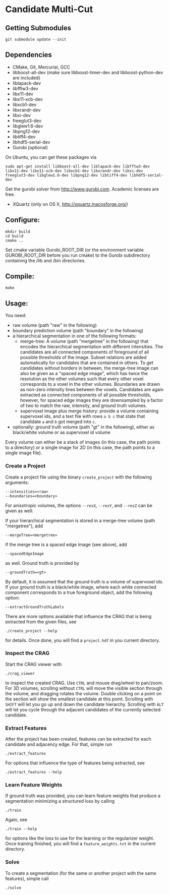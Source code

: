 Candidate Multi-Cut
===================

Getting Submodules
------------------

  ```
  git submodule update --init
  ```

Dependencies
------------

  * CMake, Git, Mercurial, GCC
  * libboost-all-dev (make sure libboost-timer-dev and libboost-python-dev are included)
  * liblapack-dev
  * libfftw3-dev
  * libx11-dev
  * libx11-xcb-dev
  * libxcb1-dev
  * libxrandr-dev
  * libxi-dev
  * freeglut3-dev
  * libglew1.6-dev
  * libpng12-dev
  * libtiff4-dev
  * libhdf5-serial-dev
  * Gurobi (optional)

  On Ubuntu, you can get these packages via

  ```
  sudo apt-get install libboost-all-dev liblapack-dev libfftw3-dev libx11-dev libx11-xcb-dev libxcb1-dev libxrandr-dev libxi-dev freeglut3-dev libglew1.6-dev libpng12-dev libtiff4-dev libhdf5-serial-dev
  ```

  Get the gurobi solver from http://www.gurobi.com. Academic licenses are free.

  * XQuartz (only on OS X, http://xquartz.macosforge.org/)

Configure:
----------

  ```
  mkdir build
  cd build
  cmake ..
  ```

  Set cmake variable Gurobi_ROOT_DIR (or the environment variable
  GUROBI_ROOT_DIR before you run cmake) to the Gurobi subdirectory containing
  the /lib and /bin directories.

Compile:
--------

  ```
  make
  ```
Usage:
------

You need:

* raw volume (path "raw" in the following)
* boundary prediction volume (path "boundary" in the following)
* a hierarchical segmentation in one of the following formats:
  * merge-tree: A volume (path "mergetree" in the following) that encodes the hierarchical segmentation with different intensities. The candidates are all connected components of foreground of all possible thresholds of the image. Subset relations are added automatically for candidates that are contained in others. To get candidates without borders in between, the merge-tree image can also be given as a "spaced edge image", which has twice the resolution as the other volumes such that every other voxel corresponds to a voxel in the other volumes. Boundaries are drawn as non-zero intensity lines between the voxels. Candidates are again extracted as connected components of all possible thresholds, however, for spaced edge images they are downsampled by a factor of two to match the raw, intensity, and ground truth volumes.
  * supervoxel image plus merge history: provide a volume containing supervoxel ids, and a text file with rows `a b c` that state that candidate `a` and `b` got merged into `c`.
* optionally: ground truth volume (path "gt" in the following), either as black/white volume or as supervoxel id volume

Every volume can either be a stack of images (in this case, the path points to a directory) or a single image for 2D (in this case, the path points to a single image file).

### Create a Project

Create a project file using the binary `create_project` with the following arguments:

```
--intensities=<raw>
--boundaries=<boundary>
```

For anisotropic volumes, the options `--resX`, `--resY`, and `--resZ` can be given as well.

If your hierarchical segmentation is stored in a merge-tree volume (path "mergetree"), add

```
--mergeTree=<mergetree>
```

If the merge tree is a spaced edge image (see above), add

```
--spacedEdgeImage
```

as well. Ground truth is provided by

```
--groundTruth=<gt>
```

By default, it is assumed that the ground truth is a volume of supervoxel ids. If your ground truth is a black/white image, where each white connected component corresponds to a true foreground object, add the following option:

```
--extractGroundTruthLabels
```

There are more options available that influence the CRAG that is being extracted from the given files, see

```
./create_project --help
```

for details. Once done, you will find a `project.hdf` in you current directory.

### Inspect the CRAG

Start the CRAG viewer with

```
./crag_viewer
```

to inspect the created CRAG. Use `CTRL` and mouse drag/wheel to pan/zoom. For 3D volumes, scrolling without `CTRL` will move the visible section through the volume, and dragging rotates the volume. Double clicking on a point on the section will show the smallest candidate at this point. Scrolling with `SHIFT` will let you go up and down the candidate hierarchy. Scrolling with `ALT` will let you cycle through the adjacent candidates of the currently selected candidate.

### Extract Features

After the project has been created, features can be extracted for each candidate and adjacency edge. For that, simple run

```
./extract_features
```

For options that influence the type of features being extracted, see

```
./extract_features --help
```

### Learn Feature Weights

If ground truth was provided, you can learn feature weights that produce a segmentation minimizing a structured loss by calling

```
./train
```

Again, see

```
./train --help
```

for options like the loss to use for the learning or the regularizer weight. Once training finished, you will find a `feature_weights.txt` in the current directory.

### Solve

To create a segmentation (for the same or another project with the same features), simple call

```
./solve
```
